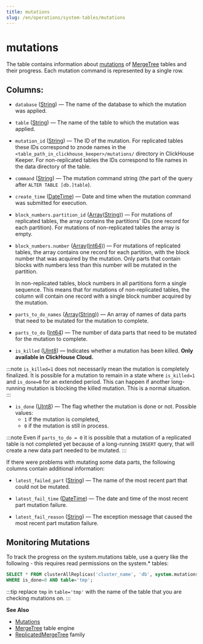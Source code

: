 ```yaml
---
title: mutations
slug: /en/operations/system-tables/mutations
---
```

# mutations

The table contains information about [mutations](/docs/en/sql-reference/statements/alter/index.md#mutations) of [MergeTree](/docs/en/engines/table-engines/mergetree-family/mergetree.md) tables and their progress. Each mutation command is represented by a single row.

## Columns:

- `database` ([String](/docs/en/sql-reference/data-types/string.md)) — The name of the database to which the mutation was applied.

- `table` ([String](/docs/en/sql-reference/data-types/string.md)) — The name of the table to which the mutation was applied.

- `mutation_id` ([String](/docs/en/sql-reference/data-types/string.md)) — The ID of the mutation. For replicated tables these IDs correspond to znode names in the `<table_path_in_clickhouse_keeper>/mutations/` directory in ClickHouse Keeper. For non-replicated tables the IDs correspond to file names in the data directory of the table.

- `command` ([String](/docs/en/sql-reference/data-types/string.md)) — The mutation command string (the part of the query after `ALTER TABLE [db.]table`).

- `create_time` ([DateTime](/docs/en/sql-reference/data-types/datetime.md)) —  Date and time when the mutation command was submitted for execution.

- `block_numbers.partition_id` ([Array](/docs/en/sql-reference/data-types/array.md)([String](/docs/en/sql-reference/data-types/string.md))) — For mutations of replicated tables, the array contains the partitions' IDs (one record for each partition). For mutations of non-replicated tables the array is empty.

- `block_numbers.number` ([Array](/docs/en/sql-reference/data-types/array.md)([Int64](/docs/en/sql-reference/data-types/int-uint.md))) — For mutations of replicated tables, the array contains one record for each partition, with the block number that was acquired by the mutation. Only parts that contain blocks with numbers less than this number will be mutated in the partition.

    In non-replicated tables, block numbers in all partitions form a single sequence. This means that for mutations of non-replicated tables, the column will contain one record with a single block number acquired by the mutation.

- `parts_to_do_names` ([Array](/docs/en/sql-reference/data-types/array.md)([String](/docs/en/sql-reference/data-types/string.md))) — An array of names of data parts that need to be mutated for the mutation to complete.

- `parts_to_do` ([Int64](/docs/en/sql-reference/data-types/int-uint.md)) — The number of data parts that need to be mutated for the mutation to complete.

- `is_killed` ([UInt8](/docs/en/sql-reference/data-types/int-uint.md)) — Indicates whether a mutation has been killed. **Only available in ClickHouse Cloud.**

:::note 
`is_killed=1` does not necessarily mean the mutation is completely finalized. It is possible for a mutation to remain in a state where `is_killed=1` and `is_done=0` for an extended period. This can happen if another long-running mutation is blocking the killed mutation. This is a normal situation.
:::

- `is_done` ([UInt8](/docs/en/sql-reference/data-types/int-uint.md)) — The flag whether the mutation is done or not. Possible values:
    - `1` if the mutation is completed,
    - `0` if the mutation is still in process.

:::note
Even if `parts_to_do = 0` it is possible that a mutation of a replicated table is not completed yet because of a long-running `INSERT` query, that will create a new data part needed to be mutated.
:::

If there were problems with mutating some data parts, the following columns contain additional information:

- `latest_failed_part` ([String](/docs/en/sql-reference/data-types/string.md)) — The name of the most recent part that could not be mutated.

- `latest_fail_time` ([DateTime](/docs/en/sql-reference/data-types/datetime.md)) — The date and time of the most recent part mutation failure.

- `latest_fail_reason` ([String](/docs/en/sql-reference/data-types/string.md)) — The exception message that caused the most recent part mutation failure.

## Monitoring Mutations

To track the progress on the system.mutations table, use a query like the following - this requires read permissions on the system.* tables:

``` sql
SELECT * FROM clusterAllReplicas('cluster_name', 'db', system.mutations)
WHERE is_done=0 AND table='tmp';
```

:::tip
replace `tmp` in `table='tmp'` with the name of the table that you are checking mutations on.
:::

**See Also**

- [Mutations](/docs/en/sql-reference/statements/alter/index.md#mutations)
- [MergeTree](/docs/en/engines/table-engines/mergetree-family/mergetree.md) table engine
- [ReplicatedMergeTree](/docs/en/engines/table-engines/mergetree-family/replication.md) family
